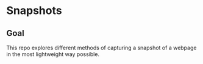 # Snapshots

## Goal

This repo explores different methods of capturing a snapshot of a webpage in the most lightweight way possible.
